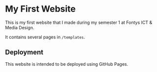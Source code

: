 # My First Website

This is my first website that I made during my semester 1 at Fontys ICT & Media Design.

It contains several pages in `/templates`.

## Deployment

This website is intended to be deployed using GitHub Pages. 